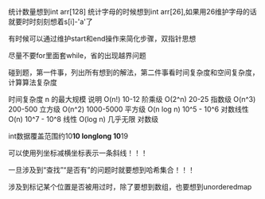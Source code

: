 统计数量想到int arr[128]
统计字母的时候想到int arr[26],如果用26维护字母的话就要时时刻刻想着s[i]-'a'了

有时候可以通过维护start和end操作来简化步骤，双指针思想

尽量不要for里面套while，省的出现越界问题

碰到题，第一件事，列出所有想到的解法，第二件事看时间复杂度和空间复杂度，计算算法复杂度


时间复杂度	n 的最大规模	说明
O(n!)	10-12	阶乘级
O(2^n)	20-25	指数级
O(n^3)	200-500	立方级
O(n^2)	1000-5000	平方级
O(n log n)	10^5 - 10^6	对数线性
O(n)	10^7 - 10^8	线性
O(log n)	几乎无限	对数级

int数据覆盖范围约10**10
longlong 10**19

可以使用列坐标减横坐标表示一条斜线！！！

一旦涉及到“查找”“是否有”的问题时就要想到哈希集合！！！

涉及到标记某个位置是否被用过时，除了要想到数组，也要想到unorderedmap

